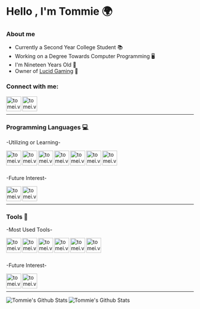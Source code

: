 # Hello , I'm Tommie 🌍

### About me

- Currently a Second Year College Student 📚
- Working on a Degree Towards Computer Programming 🖥️
- I'm Nineteen Years Old 🔞
- Owner of [Lucid Gaming](http://lucid-gaming.net) 💙

### Connect with me:

[<img align="left" alt="tomei.vip" width="40px" src="https://cdn.jsdelivr.net/npm/simple-icons@v4/icons/firefoxbrowser.svg" />][website]
[<img align="left" alt="tomei.vip" width="40px" src="https://cdn.jsdelivr.net/npm/simple-icons@v4/icons/steam.svg" />][steam]

<br />
<br />

---

### Programming Languages 💻

 \-Utilizing or Learning\-

[<img align="left" alt="tomei.vip" width="40px" src="https://cdn.jsdelivr.net/npm/simple-icons@v4/icons/html5.svg" />][html]
[<img align="left" alt="tomei.vip" width="40px" src="https://cdn.jsdelivr.net/npm/simple-icons@v4/icons/css3.svg" />][css]
[<img align="left" alt="tomei.vip" width="40px" src="https://cdn.jsdelivr.net/npm/simple-icons@v4/icons/mysql.svg" />][sql]
[<img align="left" alt="tomei.vip" width="40px" src="https://cdn.jsdelivr.net/npm/simple-icons@v4/icons/javascript.svg" />][javascript]
[<img align="left" alt="tomei.vip" width="40px" src="https://cdn.jsdelivr.net/npm/simple-icons@v4/icons/csharp.svg" />][c#]
[<img align="left" alt="tomei.vip" width="40px" src="https://cdn.jsdelivr.net/npm/simple-icons@v4/icons/python.svg" />][python]
[<img align="left" alt="tomei.vip" width="40px" src="https://cdn.jsdelivr.net/npm/simple-icons@v4/icons/cplusplus.svg" />][c++]

<br />
<br />
<br />

 \-Future Interest\-
 
[<img align="left" alt="tomei.vip" width="40px" src="https://cdn.jsdelivr.net/npm/simple-icons@v4/icons/lua.svg" />][lua]
[<img align="left" alt="tomei.vip" width="40px" src="https://cdn.jsdelivr.net/npm/simple-icons@v4/icons/php.svg" />][php]

<br />
<br />

---

### Tools 🔧

 \-Most Used Tools\-

[<img align="left" alt="tomei.vip" width="40px" src="https://cdn.jsdelivr.net/npm/simple-icons@v4/icons/windows.svg" />][windows]
[<img align="left" alt="tomei.vip" width="40px" src="https://cdn.jsdelivr.net/npm/simple-icons@v4/icons/visualstudiocode.svg" />][vsc]
[<img align="left" alt="tomei.vip" width="40px" src="https://cdn.jsdelivr.net/npm/simple-icons@v4/icons/visualstudio.svg" />][vs]
[<img align="left" alt="tomei.vip" width="40px" src="https://cdn.jsdelivr.net/npm/simple-icons@v4/icons/notepadplusplus.svg" />][notepad++]
[<img align="left" alt="tomei.vip" width="40px" src="https://cdn.jsdelivr.net/npm/simple-icons@v4/icons/firefox.svg" />][firefox]
[<img align="left" alt="tomei.vip" width="40px" src="https://cdn.jsdelivr.net/npm/simple-icons@v4/icons/trello.svg" />][trello]

<br />
<br />
<br />

 \-Future Interest\-

[<img align="left" alt="tomei.vip" width="40px" src="https://cdn.jsdelivr.net/npm/simple-icons@v4/icons/linux.svg" />][linux]
[<img align="left" alt="tomei.vip" width="40px" src="https://cdn.jsdelivr.net/npm/simple-icons@v4/icons/pycharm.svg" />][pycharm]

<br />
<br />

---

<img align="left" alt="Tommie's Github Stats" src="https://github-readme-stats.vercel.app/api?username=ttommie&show_icons=true&hide_border=true&theme=graywhite">
<img align="left" alt="Tommie's Github Stats" src="https://github-readme-stats.vercel.app/api/top-langs/?username=ttommie&show_icons=true&hide_border=true&theme=graywhite">


[website]: https://www.tomei.vip/
[steam]: https://steamcommunity.com/id/fyce
[html]: https://github.com/topics/html
[css]: https://github.com/topics/css
[php]: https://github.com/topics/php
[sql]: https://github.com/topics/sql
[javascript]: https://github.com/topics/javascript
[c#]: https://github.com/topics/csharp
[c++]: https://github.com/topics/cpp
[lua]: https://github.com/topics/lua
[python]: https://github.com/topics/python
[windows]: https://www.microsoft.com/en-us/windows
[vsc]: https://code.visualstudio.com/
[vs]: https://visualstudio.microsoft.com/
[notepad++]: https://notepad-plus-plus.org/downloads/
[firefox]: https://www.mozilla.org/en-US/firefox/developer/
[trello]: https://trello.com/en-US
[linux]: https://www.linux.org/
[pycharm]: https://www.jetbrains.com/pycharm/
